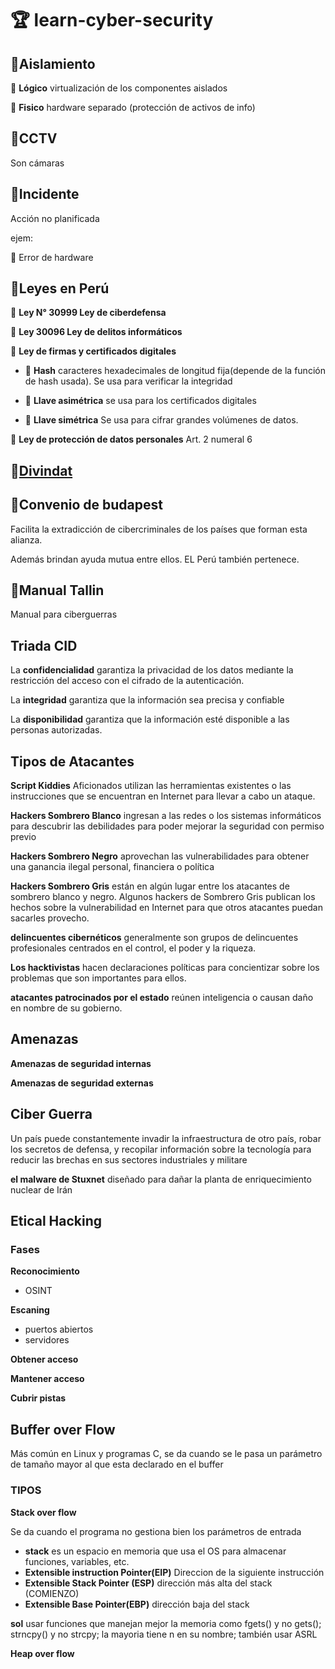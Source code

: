#  🏆 learn-cyber-security

## 💎Aislamiento

🦜 **Lógico** virtualización de los componentes aislados

🦜 **Fisico** hardware separado (protección de activos de info)

## 💎CCTV

Son cámaras

## 💎Incidente

Acción no planificada

ejem:

🦜 Error de hardware

## 💎Leyes en Perú

🦜 **Ley N° 30999 Ley de ciberdefensa**

🦜 **Ley 30096 Ley de delitos informáticos**

🦜 **Ley de firmas y certificados digitales**
    
 - 🚀 **Hash** caracteres hexadecimales de longitud fija(depende de la función de hash usada). Se usa para verificar la integridad
   
 - 🚀 **Llave asimétrica** se usa para los certificados digitales
   
   
 - 🚀 **Llave simétrica** Se usa para cifrar grandes volúmenes de datos.
   
 🦜 **Ley de protección de datos personales** Art. 2 numeral 6
 
 ## 💎[Divindat](https://www.mininter.gob.pe/content/ciberpolic%C3%AD-contra-delitos-inform%C3%A1ticos)
 
 ## 💎Convenio de budapest
 
 Facilita la extradicción de cibercriminales de los países que forman esta alianza.
 
 Además brindan ayuda mutua entre ellos. EL Perú también pertenece.
 
 ## 💎Manual Tallin
 
 Manual para ciberguerras
 
 ## Triada CID
 
 La **confidencialidad** garantiza la privacidad de los datos mediante la restricción del acceso con el cifrado de la autenticación.
 
 La **integridad** garantiza que la información sea precisa y confiable
 
 La **disponibilidad** garantiza que la información esté disponible a las personas autorizadas.
 
 ## Tipos de Atacantes
 
 **Script Kiddies** Aficionados  utilizan las herramientas existentes o las instrucciones que se encuentran en Internet para llevar a cabo un ataque.
 
 **Hackers Sombrero Blanco** ingresan a las redes o los sistemas informáticos para descubrir las debilidades para poder mejorar la seguridad con permiso previo
 
**Hackers Sombrero Negro** aprovechan las vulnerabilidades para obtener una ganancia ilegal personal, financiera o política
  
**Hackers Sombrero Gris** están en algún lugar entre los atacantes de sombrero blanco y negro. Algunos hackers de Sombrero Gris publican los hechos sobre la vulnerabilidad en Internet para que otros atacantes puedan sacarles provecho.

 **delincuentes cibernéticos** generalmente son grupos de delincuentes profesionales centrados en el control, el poder y la riqueza.
 
 **Los hacktivistas** hacen declaraciones políticas para concientizar sobre los problemas que son importantes para ellos.
 
  **atacantes patrocinados por el estado** reúnen inteligencia o causan daño en nombre de su gobierno.
  
  ## Amenazas
  
  **Amenazas de seguridad internas** 
  
  **Amenazas de seguridad externas**
  
  ## Ciber Guerra
  
  Un país puede constantemente invadir la infraestructura de otro país, robar los secretos de defensa, y recopilar información sobre la tecnología para reducir las brechas en sus sectores industriales y militare
  
  **el malware de Stuxnet** diseñado para dañar la planta de enriquecimiento nuclear de Irán
   
 
 
 ## Etical Hacking
 
 ### Fases
 
 **Reconocimiento**
 
 - OSINT
 
 **Escaning**
 
 - puertos abiertos
 - servidores
 
 **Obtener acceso**
 
 **Mantener acceso**
 
 **Cubrir pistas**
 
 ## Buffer over Flow
 
 Más común en Linux y programas C, se da cuando se le pasa un parámetro de tamaño mayor al que esta declarado en el buffer
 
 ### TIPOS
 
 **Stack over flow**
 
 Se da cuando el programa no gestiona bien los parámetros de entrada
 
 - **stack** es un espacio en memoria que usa el OS para almacenar funciones, variables, etc.
 - **Extensible instruction Pointer(EIP)**  Direccion de la siguiente instrucción
 - **Extensible Stack Pointer (ESP)** dirección más alta del stack (COMIENZO)
 - **Extensible Base Pointer(EBP)** dirección baja del stack
 
 **sol** usar funciones que manejan mejor la memoria como fgets() y no gets(); strncpy() y no strcpy; la mayoria tiene n en su nombre; también usar ASRL
 
 **Heap over flow**
